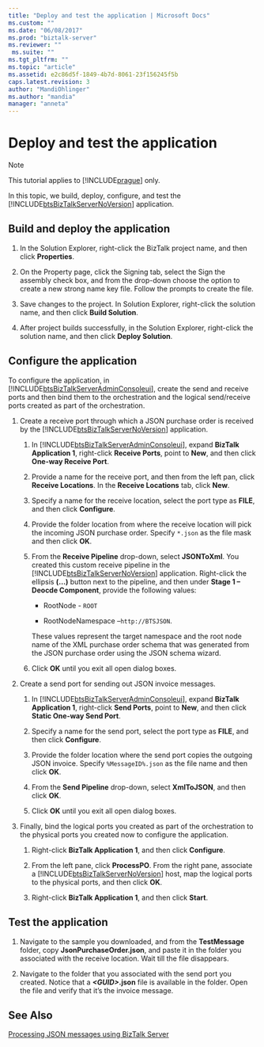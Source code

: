 ```yaml
---
title: "Deploy and test the application | Microsoft Docs"
ms.custom: ""
ms.date: "06/08/2017"
ms.prod: "biztalk-server"
ms.reviewer: ""
 ms.suite: ""
ms.tgt_pltfrm: ""
ms.topic: "article"
ms.assetid: e2c86d5f-1849-4b7d-8061-23f156245f5b
caps.latest.revision: 3
author: "MandiOhlinger"
ms.author: "mandia"
manager: "anneta"
---
```

# Deploy and test the application
> [!NOTE]
>  This tutorial applies to [!INCLUDE[prague](../includes/prague-md.md)] only.  
  
 In this topic, we build, deploy, configure, and test the [!INCLUDE[btsBizTalkServerNoVersion](../includes/btsbiztalkservernoversion-md.md)] application.  
  
## Build and deploy the application  
  
1.  In the Solution Explorer, right-click the BizTalk project name, and then click **Properties**.  
  
2.  On the Property page, click the Signing tab, select the Sign the assembly check box, and from the drop-down choose the option to create a new strong name key file. Follow the prompts to create the file.  
  
3.  Save changes to the project. In Solution Explorer, right-click the solution name, and then click **Build Solution**.  
  
4.  After project builds successfully, in the Solution Explorer, right-click the solution name, and then click **Deploy Solution**.  
  
## Configure the application  
 To configure the application, in [!INCLUDE[btsBizTalkServerAdminConsoleui](../includes/btsbiztalkserveradminconsoleui-md.md)], create the send and receive ports and then bind them to the orchestration and the logical send/receive ports created as part of the orchestration.  
  
1.  Create a receive port through which a JSON purchase order is received by the [!INCLUDE[btsBizTalkServerNoVersion](../includes/btsbiztalkservernoversion-md.md)] application.  
  
    1.  In [!INCLUDE[btsBizTalkServerAdminConsoleui](../includes/btsbiztalkserveradminconsoleui-md.md)], expand **BizTalk Application 1**, right-click **Receive Ports**, point to **New**, and then click **One-way Receive Port**.  
  
    2.  Provide a name for the receive port, and then from the left pan, click **Receive Locations**. In the **Receive Locations** tab, click **New**.  
  
    3.  Specify a name for the receive location, select the port type as **FILE**, and then click **Configure**.  
  
    4.  Provide the folder location from where the receive location will pick the incoming JSON purchase order. Specify `*.json` as the file mask and then click **OK**.  
  
    5.  From the **Receive Pipeline** drop-down, select **JSONToXml**. You created this custom receive pipeline in the [!INCLUDE[btsBizTalkServerNoVersion](../includes/btsbiztalkservernoversion-md.md)] application. Right-click the ellipsis **(…)** button next to the pipeline, and then under **Stage 1 – Deocde Component**, provide the following values:  
  
        -   RootNode - `ROOT`  
  
        -   RootNodeNamespace –`http://BTSJSON`.  
  
         These values represent the target namespace and the root node name of the XML purchase order schema that was generated from the JSON purchase order using the JSON schema wizard.  
  
    6.  Click **OK** until you exit all open dialog boxes.  
  
2.  Create a send port for sending out JSON invoice messages.  
  
    1.  In [!INCLUDE[btsBizTalkServerAdminConsoleui](../includes/btsbiztalkserveradminconsoleui-md.md)], expand **BizTalk Application 1**, right-click **Send Ports**, point to **New**, and then click **Static One-way Send Port**.  
  
    2.  Specify a name for the send port, select the port type as **FILE**, and then click **Configure**.  
  
    3.  Provide the folder location where the send port copies the outgoing JSON invoice. Specify `%MessageID%.json` as the file name and then click **OK**.  
  
    4.  From the **Send Pipeline** drop-down, select **XmlToJSON**, and then click **OK**.  
  
    5.  Click **OK** until you exit all open dialog boxes.  
  
3.  Finally, bind the logical ports you created as part of the orchestration to the physical ports you created now to configure the application.  
  
    1.  Right-click **BizTalk Application 1**, and then click **Configure**.  
  
    2.  From the left pane, click **ProcessPO**. From the right pane, associate a [!INCLUDE[btsBizTalkServerNoVersion](../includes/btsbiztalkservernoversion-md.md)] host, map the logical ports to the physical ports, and then click **OK**.  
  
    3.  Right-click **BizTalk Application 1**, and then click **Start**.  
  
## Test the application  
  
1.  Navigate to the sample you downloaded, and from the **TestMessage** folder, copy **JsonPurchaseOrder.json**, and paste it in the folder you associated with the receive location. Wait till the file disappears.  
  
2.  Navigate to the folder that you associated with the send port you created. Notice that a ***\<GUID>*.json** file is available in the folder. Open the file and verify that it’s the invoice message.  
  
## See Also  
 [Processing JSON messages using BizTalk Server](../core/processing-json-messages-using-biztalk-server.md)